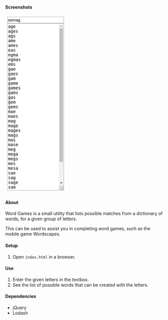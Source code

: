 #### Screenshots

![Screenshot](media/screenshot.png)

#### About

Word Games is a small utility that lists possible matches from a dictionary of words, for a given group of letters.

This can be used to assist you in completing word games, such as the mobile game Wordscapes.

#### Setup

1. Open `index.html` in a browser.

#### Use

1. Enter the given letters in the textbox.
2. See the list of possible words that can be created with the letters.

#### Dependencies

- jQuery
- Lodash
